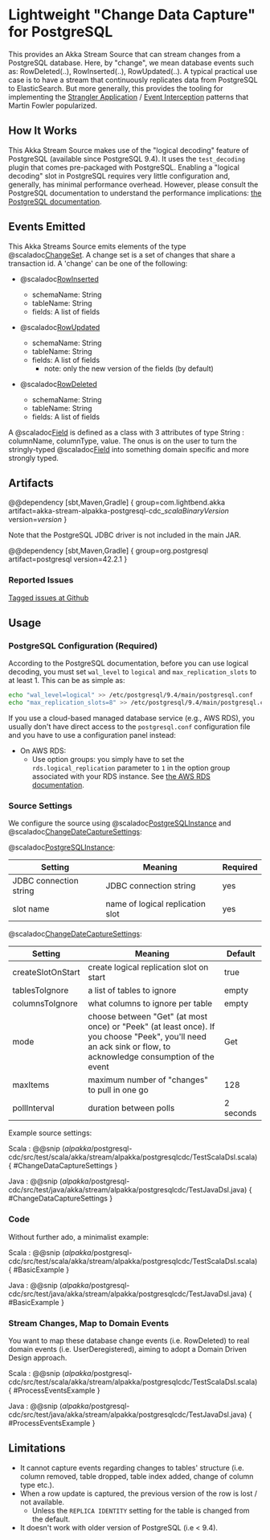 # Lightweight "Change Data Capture" for PostgreSQL

This provides an Akka Stream Source that can stream changes from a PostgreSQL database. Here, by
"change", we mean database events such as: RowDeleted(..), RowInserted(..), RowUpdated(..). A
typical practical use case  is to have a stream that continuously replicates data from PostgreSQL to ElasticSearch. But more generally,
this provides the tooling for implementing the [Strangler Application](https://www.martinfowler.com/bliki/StranglerApplication.html) /
[Event Interception](https://www.martinfowler.com/bliki/EventInterception.html) patterns that Martin Fowler popularized.

## How It Works

This Akka Stream Source makes use of the "logical decoding" feature of PostgreSQL (available since PostgreSQL 9.4).
It uses the `test_decoding` plugin that comes pre-packaged with PostgreSQL. Enabling a "logical decoding" slot
in PostgreSQL requires very little configuration and, generally, has minimal performance overhead. However, please consult
the PostgreSQL documentation to understand the performance implications: [the PostgreSQL documentation](https://www.postgresql.org/docs/10.4/static/logicaldecoding-example.html).

## Events Emitted

This Akka Streams Source emits elements of the type @scaladoc[ChangeSet](akka.stream.alpakka.postgresqlcdc.ChangeSet). A change set is a set of changes that share a
transaction id. A 'change' can be one of the following:

* @scaladoc[RowInserted](akka.stream.alpakka.postgresqlcdc.RowInserted)
    * schemaName: String
    * tableName: String
    * fields: A list of fields

* @scaladoc[RowUpdated](akka.stream.alpakka.postgresqlcdc.RowUpdated)
    * schemaName: String
    * tableName: String
    * fields: A list of fields
        * note: only the new version of the fields (by default)

* @scaladoc[RowDeleted](akka.stream.alpakka.postgresqlcdc.RowDeleted)
    * schemaName: String
    * tableName: String
    * fields: A list of fields

A @scaladoc[Field](akka.stream.alpakka.postgresqlcdc.Field) is defined as a class with 3 attributes of type String : columnName, columnType, value. The onus is on the user to turn the stringly-typed @scaladoc[Field](akka.stream.alpakka.postgresqlcdc.Field)
into something domain specific and more strongly typed.

## Artifacts

@@dependency [sbt,Maven,Gradle] {
  group=com.lightbend.akka
  artifact=akka-stream-alpakka-postgresql-cdc_$scalaBinaryVersion$
  version=$version$
}

Note that the PostgreSQL JDBC driver is not included in the main JAR.

@@dependency [sbt,Maven,Gradle] {
  group=org.postgresql
  artifact=postgresql
  version=42.2.1
}

### Reported Issues
[Tagged issues at Github](https://github.com/akka/alpakka/labels/p%3Apostgresql-cdc)


## Usage

### PostgreSQL Configuration (Required)

According to the PostgreSQL documentation, before you can use logical decoding, you must set `wal_level` to `logical` and
`max_replication_slots` to at least 1. This can be as simple as:

```bash
echo "wal_level=logical" >> /etc/postgresql/9.4/main/postgresql.conf
echo "max_replication_slots=8" >> /etc/postgresql/9.4/main/postgresql.conf
```

If you use a cloud-based managed database service (e.g., AWS RDS), you usually don't have direct access to the `postgresql.conf` configuration file and you have to use
a configuration panel instead:

* On AWS RDS:
    * Use option groups: you simply have to set the ```rds.logical_replication``` parameter to ```1``` in the option group associated with your RDS instance. See [the AWS RDS documentation](https://aws.amazon.com/blogs/aws/amazon-rds-for-postgresql-new-minor-versions-logical-replication-dms-and-more/).

### Source Settings

We configure the source using @scaladoc[PostgreSQLInstance](akka.stream.alpakka.postgresqlcdc.PostgreSQLInstance) and @scaladoc[ChangeDateCaptureSettings](akka.stream.alpakka.postgresqlcdc.ChangeDataCaptureSettings):

@scaladoc[PostgreSQLInstance](akka.stream.alpakka.postgresqlcdc.PostgreSQLInstance):

|Setting                 | Meaning                           | Required|
| -----------------------|-----------------------------------|---------|
| JDBC connection string | JDBC connection string            | yes     |
| slot name              | name of logical replication slot  | yes     |

@scaladoc[ChangeDateCaptureSettings](akka.stream.alpakka.postgresqlcdc.ChangeDataCaptureSettings):

| Setting           | Meaning                                   | Default   |
| ------------------|-------------------------------------------|-----------|
| createSlotOnStart | create logical replication slot on start  | true      |
| tablesToIgnore    | a list of tables to ignore                | empty     |
| columnsToIgnore   | what columns to ignore per table          | empty     |
| mode              | choose between "Get" (at most once) or  "Peek" (at least once). If you choose "Peek", you'll need an ack sink or flow, to acknowledge consumption of the event  | Get |
| maxItems          | maximum number of "changes" to pull in one go | 128   |
| pollInterval      | duration between polls                    | 2 seconds |

Example source settings:

Scala
: @@snip ($alpakka$/postgresql-cdc/src/test/scala/akka/stream/alpakka/postgresqlcdc/TestScalaDsl.scala) { #ChangeDataCaptureSettings }

Java
: @@snip ($alpakka$/postgresql-cdc/src/test/java/akka/stream/alpakka/postgresqlcdc/TestJavaDsl.java) { #ChangeDataCaptureSettings }



### Code

Without further ado, a minimalist example:

Scala
: @@snip ($alpakka$/postgresql-cdc/src/test/scala/akka/stream/alpakka/postgresqlcdc/TestScalaDsl.scala) { #BasicExample }

Java
: @@snip ($alpakka$/postgresql-cdc/src/test/java/akka/stream/alpakka/postgresqlcdc/TestJavaDsl.java) { #BasicExample }



### Stream Changes, Map to Domain Events

You want to map these database change events (i.e. RowDeleted) to real domain events (i.e. UserDeregistered), aiming to adopt a Domain Driven Design approach.

Scala
: @@snip ($alpakka$/postgresql-cdc/src/test/scala/akka/stream/alpakka/postgresqlcdc/TestScalaDsl.scala) { #ProcessEventsExample }

Java
: @@snip ($alpakka$/postgresql-cdc/src/test/java/akka/stream/alpakka/postgresqlcdc/TestJavaDsl.java) { #ProcessEventsExample }



## Limitations

* It cannot capture events regarding changes to tables' structure (i.e. column removed, table dropped, table
index added, change of column type etc.).
* When a row update is captured, the previous version of the row is lost / not available.
    * Unless the `REPLICA IDENTITY` setting for the table is changed from the default.
* It doesn't work with older version of PostgreSQL (i.e < 9.4).